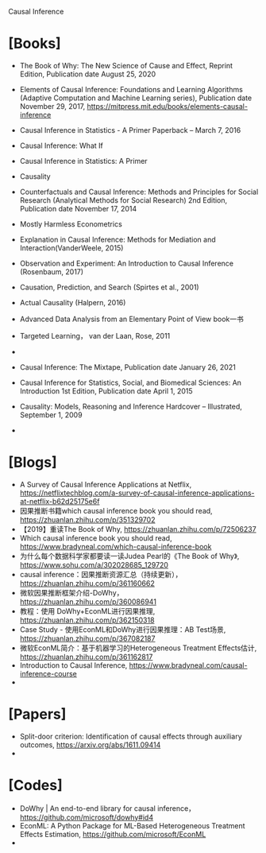 Causal Inference

# [Books]
+ The Book of Why: The New Science of Cause and Effect, Reprint Edition, Publication date August 25, 2020
+ Elements of Causal Inference: Foundations and Learning Algorithms (Adaptive Computation and Machine Learning series), Publication date November 29, 2017, https://mitpress.mit.edu/books/elements-causal-inference
+ Causal Inference in Statistics - A Primer Paperback – March 7, 2016
+ Causal Inference: What If
+ Causal Inference in Statistics: A Primer
+ Causality
+ Counterfactuals and Causal Inference: Methods and Principles for Social Research (Analytical Methods for Social Research) 2nd Edition, Publication date November 17, 2014
+ Mostly Harmless Econometrics
+ Explanation in Causal Inference: Methods for Mediation and Interaction(VanderWeele, 2015)
+ Observation and Experiment: An Introduction to Causal Inference (Rosenbaum, 2017)
+ Causation, Prediction, and Search (Spirtes et al., 2001)
+ Actual Causality (Halpern, 2016)
+ Advanced Data Analysis from an Elementary Point of View book一书
+ Targeted Learning， van der Laan, Rose, 2011

+ 
+ Causal Inference: The Mixtape, Publication date January 26, 2021
+ Causal Inference for Statistics, Social, and Biomedical Sciences: An Introduction 1st Edition, Publication date April 1, 2015
+ Causality: Models, Reasoning and Inference Hardcover – Illustrated, September 1, 2009
+ 

# [Blogs]
+ A Survey of Causal Inference Applications at Netflix, https://netflixtechblog.com/a-survey-of-causal-inference-applications-at-netflix-b62d25175e6f
+ 因果推断书籍which causal inference book you should read, https://zhuanlan.zhihu.com/p/351329702
+ 【2019】重读The Book of Why, https://zhuanlan.zhihu.com/p/72506237
+ Which causal inference book you should read, https://www.bradyneal.com/which-causal-inference-book
+ 为什么每个数据科学家都要读一读Judea Pearl的《The Book of Why》, https://www.sohu.com/a/302028685_129720
+ causal inference：因果推断资源汇总（持续更新）， https://zhuanlan.zhihu.com/p/361160662
+ 微软因果推断框架介绍-DoWhy， https://zhuanlan.zhihu.com/p/360086941
+ 教程：使用 DoWhy+EconML进行因果推理, https://zhuanlan.zhihu.com/p/362150318
+ Case Study - 使用EconML和DoWhy进行因果推理：AB Test场景, https://zhuanlan.zhihu.com/p/367082187
+ 微软EconML简介：基于机器学习的Heterogeneous Treatment Effects估计, https://zhuanlan.zhihu.com/p/361162817
+ Introduction to Causal Inference, https://www.bradyneal.com/causal-inference-course
+ 

# [Papers]
+ Split-door criterion: Identification of causal effects through auxiliary outcomes, https://arxiv.org/abs/1611.09414
+ 

# [Codes]
+ DoWhy | An end-to-end library for causal inference， https://github.com/microsoft/dowhy#id4
+ EconML: A Python Package for ML-Based Heterogeneous Treatment Effects Estimation, https://github.com/microsoft/EconML
+ 
